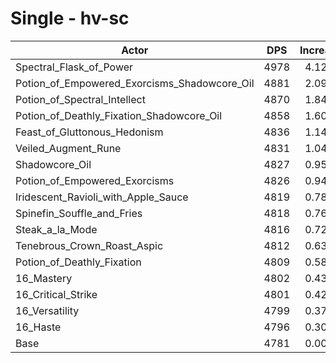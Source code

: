 # Single - hv-sc
| Actor | DPS | Increase |
|---|:---:|:---:|
|Spectral_Flask_of_Power|4978|4.12%|
|Potion_of_Empowered_Exorcisms_Shadowcore_Oil|4881|2.09%|
|Potion_of_Spectral_Intellect|4870|1.84%|
|Potion_of_Deathly_Fixation_Shadowcore_Oil|4858|1.60%|
|Feast_of_Gluttonous_Hedonism|4836|1.14%|
|Veiled_Augment_Rune|4831|1.04%|
|Shadowcore_Oil|4827|0.95%|
|Potion_of_Empowered_Exorcisms|4826|0.94%|
|Iridescent_Ravioli_with_Apple_Sauce|4819|0.78%|
|Spinefin_Souffle_and_Fries|4818|0.76%|
|Steak_a_la_Mode|4816|0.72%|
|Tenebrous_Crown_Roast_Aspic|4812|0.63%|
|Potion_of_Deathly_Fixation|4809|0.58%|
|16_Mastery|4802|0.43%|
|16_Critical_Strike|4801|0.42%|
|16_Versatility|4799|0.37%|
|16_Haste|4796|0.30%|
|Base|4781|0.00%|
